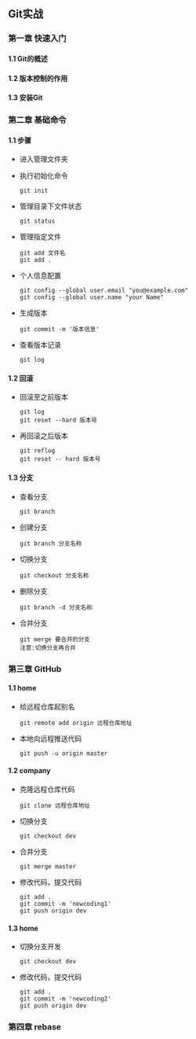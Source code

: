 ## Git实战

### 第一章 快速入门

#### **1.1 Git的概述**

#### 1.2 版本控制的作用

#### 1.3 安装Git



### 第二章 基础命令

#### 1.1 步骤

- 进入管理文件夹

- 执行初始化命令

  ```
  git init
  ```

- 管理目录下文件状态

  ```
  git status
  ```

- 管理指定文件

  ```
  git add 文件名
  git add .
  ```

- 个人信息配置

  ```
  git config --global user.email "you@example.com"
  git config --global user.name "your Name"
  ```

- 生成版本

  ```
  git commit -m '版本信息'
  ```

- 查看版本记录

  ```
  git log
  ```

#### 1.2 回滚

- 回滚至之前版本

  ```
  git log
  git reset --hard 版本号
  ```

- 再回滚之后版本

  ```
  git reflog
  git reset -- hard 版本号
  ```

#### 1.3 分支

- 查看分支

  ```
  git branch
  ```

- 创建分支

  ```
  git branch 分支名称
  ```

- 切换分支

  ```
  git checkout 分支名称
  ```

- 删除分支

  ```
  git branch -d 分支名称
  ```

- 合并分支

  ```
  git merge 要合并的分支
  注意:切换分支再合并
  ```



### 第三章 GitHub

#### 1.1 home

- 给远程仓库起别名

  ```
  git remote add origin 远程仓库地址
  ```

- 本地向远程推送代码

  ```
  git push -u origin master
  ```

#### 1.2 company

- 克隆远程仓库代码

  ```
  git clone 远程仓库地址
  ```

- 切换分支

  ```
  git checkout dev
  ```

- 合并分支

  ```
  git merge master
  ```

- 修改代码，提交代码

  ```
  git add .
  git commit -m 'newcoding1'
  git push origin dev
  ```

#### 1.3 home

- 切换分支开发

  ```
  git checkout dev
  ```

- 修改代码，提交代码

  ```
  git add .
  git commit -m 'newcoding2'
  git push origin dev
  ```

  

### 第四章 rebase

